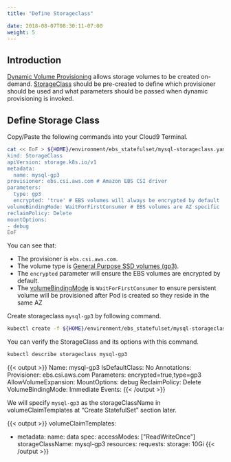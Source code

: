 ```yaml
---
title: "Define Storageclass"

date: 2018-08-07T08:30:11-07:00
weight: 5
---
```

## Introduction

[Dynamic Volume Provisioning](https://kubernetes.io/docs/concepts/storage/dynamic-provisioning/) allows storage volumes to be created on-demand. [StorageClass](https://kubernetes.io/docs/concepts/storage/storage-classes/) should be pre-created to define which provisioner should be used and what parameters should be passed when dynamic provisioning is invoked.

## Define Storage Class

Copy/Paste the following commands into your Cloud9 Terminal.

```sh
cat << EoF > ${HOME}/environment/ebs_statefulset/mysql-storageclass.yaml
kind: StorageClass
apiVersion: storage.k8s.io/v1
metadata:
  name: mysql-gp3
provisioner: ebs.csi.aws.com # Amazon EBS CSI driver
parameters:
  type: gp3
  encrypted: 'true' # EBS volumes will always be encrypted by default
volumeBindingMode: WaitForFirstConsumer # EBS volumes are AZ specific
reclaimPolicy: Delete
mountOptions:
- debug
EoF
```

You can see that:

* The provisioner is `ebs.csi.aws.com`.
* The volume type is [General Purpose SSD volumes (gp3)](https://docs.aws.amazon.com/AWSEC2/latest/UserGuide/ebs-volume-types.html#EBSVolumeTypes_gp3).
* The `encrypted` parameter will ensure the EBS volumes are encrypted by default.
* The [volumeBindingMode](https://kubernetes.io/docs/concepts/storage/storage-classes/#volume-binding-mode) is `WaitForFirstConsumer` to ensure persistent volume will be provisioned after Pod is created so they reside in the same AZ

Create storageclass `mysql-gp3` by following command.

```sh
kubectl create -f ${HOME}/environment/ebs_statefulset/mysql-storageclass.yaml
```

You can verify the StorageClass and its options with this command.

```sh
kubectl describe storageclass mysql-gp3
```

{{< output >}}
Name:                  mysql-gp3
IsDefaultClass:        No
Annotations:           <none>
Provisioner:           ebs.csi.aws.com
Parameters:            encrypted=true,type=gp3
AllowVolumeExpansion:  <unset>
MountOptions:
  debug
ReclaimPolicy:      Delete
VolumeBindingMode:  Immediate
Events:             <none>
{{< /output >}}

We will specify `mysql-gp3` as the storageClassName in volumeClaimTemplates at “Create StatefulSet” section later.

{{< output >}}
volumeClaimTemplates:
  - metadata:
      name: data
    spec:
      accessModes: ["ReadWriteOnce"]
      storageClassName: mysql-gp3
      resources:
        requests:
          storage: 10Gi
{{< /output >}}

